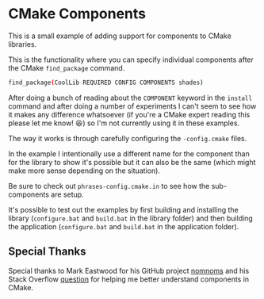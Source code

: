 # CMake Components

This is a small example of adding support for components to CMake libraries.

This is the functionality where you can specify individual components after the CMake `find_package` command.


```bash
find_package(CoolLib REQUIRED CONFIG COMPONENTS shades)
```

After doing a bunch of reading about the `COMPONENT` keyword in the `install` command and after doing a number of experiments I can't seem to see how it makes any difference whatsoever (if you're a CMake expert reading this please let me know! 😆) so I'm not currently using it in these examples.

The way it works is through carefully configuring the `-config.cmake` files.

In the example I intentionally use a different name for the component than for the library to show it's possible but it can also be the same (which might make more sense depending on the situation).

Be sure to check out `phrases-config.cmake.in` to see how the sub-components are setup.

It's possible to test out the examples by first building and installing the library (`configure.bat` and `build.bat` in the library folder) and then building the application (`configure.bat` and `build.bat` in the application folder).

## Special Thanks

Special thanks to Mark Eastwood for his GitHub project [nomnoms](https://github.com/markeastwood82/nomnoms) and his Stack Overflow [question](https://stackoverflow.com/questions/54702582/how-to-configure-project-with-components-in-cmake) for helping me better understand components in CMake.

